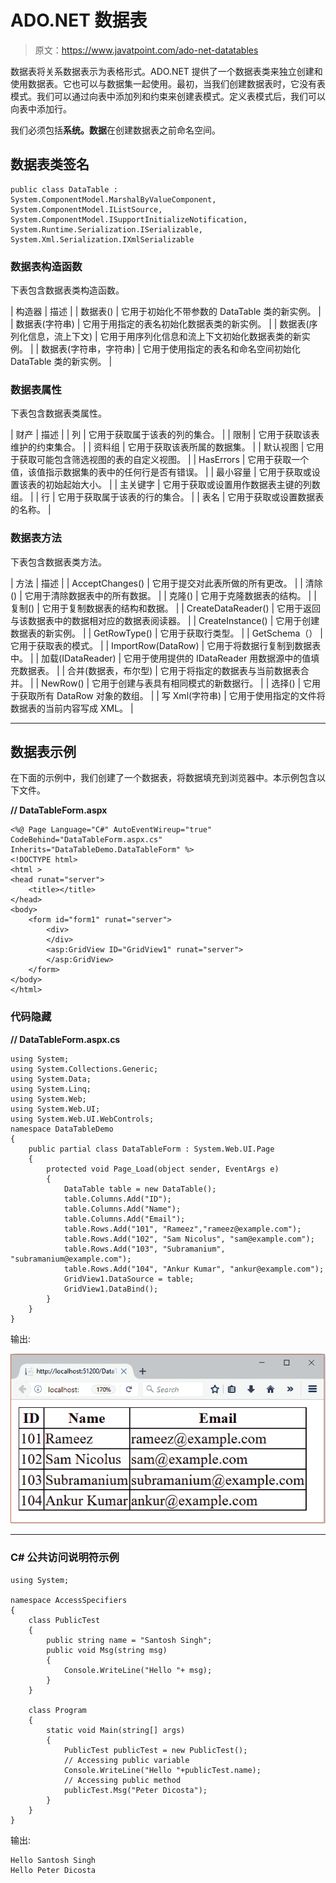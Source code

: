 # ADO.NET 数据表

> 原文：<https://www.javatpoint.com/ado-net-datatables>

数据表将关系数据表示为表格形式。ADO.NET 提供了一个数据表类来独立创建和使用数据表。它也可以与数据集一起使用。最初，当我们创建数据表时，它没有表模式。我们可以通过向表中添加列和约束来创建表模式。定义表模式后，我们可以向表中添加行。

我们必须包括**系统。数据**在创建数据表之前命名空间。

## 数据表类签名

```
public class DataTable : System.ComponentModel.MarshalByValueComponent, System.ComponentModel.IListSource,
System.ComponentModel.ISupportInitializeNotification, System.Runtime.Serialization.ISerializable,
System.Xml.Serialization.IXmlSerializable

```

### 数据表构造函数

下表包含数据表类构造函数。

| 构造器 | 描述 |
| 数据表() | 它用于初始化不带参数的 DataTable 类的新实例。 |
| 数据表(字符串) | 它用于用指定的表名初始化数据表类的新实例。 |
| 数据表(序列化信息，流上下文) | 它用于用序列化信息和流上下文初始化数据表类的新实例。 |
| 数据表(字符串，字符串) | 它用于使用指定的表名和命名空间初始化 DataTable 类的新实例。 |

### 数据表属性

下表包含数据表类属性。

| 财产 | 描述 |
| 列 | 它用于获取属于该表的列的集合。 |
| 限制 | 它用于获取该表维护的约束集合。 |
| 资料组 | 它用于获取该表所属的数据集。 |
| 默认视图 | 它用于获取可能包含筛选视图的表的自定义视图。 |
| HasErrors | 它用于获取一个值，该值指示数据集的表中的任何行是否有错误。 |
| 最小容量 | 它用于获取或设置该表的初始起始大小。 |
| 主关键字 | 它用于获取或设置用作数据表主键的列数组。 |
| 行 | 它用于获取属于该表的行的集合。 |
| 表名 | 它用于获取或设置数据表的名称。 |

### 数据表方法

下表包含数据表类方法。

| 方法 | 描述 |
| AcceptChanges() | 它用于提交对此表所做的所有更改。 |
| 清除() | 它用于清除数据表中的所有数据。 |
| 克隆() | 它用于克隆数据表的结构。 |
| 复制() | 它用于复制数据表的结构和数据。 |
| CreateDataReader() | 它用于返回与该数据表中的数据相对应的数据表阅读器。 |
| CreateInstance() | 它用于创建数据表的新实例。 |
| GetRowType() | 它用于获取行类型。 |
| GetSchema（） | 它用于获取表的模式。 |
| ImportRow(DataRow) | 它用于将数据行复制到数据表中。 |
| 加载(IDataReader) | 它用于使用提供的 IDataReader 用数据源中的值填充数据表。 |
| 合并(数据表，布尔型) | 它用于将指定的数据表与当前数据表合并。 |
| NewRow() | 它用于创建与表具有相同模式的新数据行。 |
| 选择() | 它用于获取所有 DataRow 对象的数组。 |
| 写 Xml(字符串) | 它用于使用指定的文件将数据表的当前内容写成 XML。 |

* * *

## 数据表示例

在下面的示例中，我们创建了一个数据表，将数据填充到浏览器中。本示例包含以下文件。

**// DataTableForm.aspx**

```
<%@ Page Language="C#" AutoEventWireup="true" CodeBehind="DataTableForm.aspx.cs" 
Inherits="DataTableDemo.DataTableForm" %>
<!DOCTYPE html>
<html >
<head runat="server">
    <title></title>
</head>
<body>
    <form id="form1" runat="server">
        <div>
        </div>
        <asp:GridView ID="GridView1" runat="server">
        </asp:GridView>
    </form>
</body>
</html>

```

### 代码隐藏

**// DataTableForm.aspx.cs**

```
using System;
using System.Collections.Generic;
using System.Data;
using System.Linq;
using System.Web;
using System.Web.UI;
using System.Web.UI.WebControls;
namespace DataTableDemo
{
    public partial class DataTableForm : System.Web.UI.Page
    {
        protected void Page_Load(object sender, EventArgs e)
        {
            DataTable table = new DataTable();
            table.Columns.Add("ID");
            table.Columns.Add("Name");
            table.Columns.Add("Email");
            table.Rows.Add("101", "Rameez","rameez@example.com");
            table.Rows.Add("102", "Sam Nicolus", "sam@example.com");
            table.Rows.Add("103", "Subramanium", "subramanium@example.com");
            table.Rows.Add("104", "Ankur Kumar", "ankur@example.com");
            GridView1.DataSource = table;
            GridView1.DataBind();
        }
    }
}

```

输出:

![ADO Net Datatabel 1](img/aa56b022662ba8125fc22cfc7fb00dd3.png)

* * *

### C# 公共访问说明符示例

```
using System;

namespace AccessSpecifiers
{
    class PublicTest
    {
        public string name = "Santosh Singh";
        public void Msg(string msg)
        {
            Console.WriteLine("Hello "+ msg);
        }
    }

    class Program
    {
        static void Main(string[] args)
        {
            PublicTest publicTest = new PublicTest();
            // Accessing public variable
            Console.WriteLine("Hello "+publicTest.name);
            // Accessing public method
            publicTest.Msg("Peter Dicosta");
        }
    }
}

```

输出:

```
Hello Santosh Singh
Hello Peter Dicosta

```